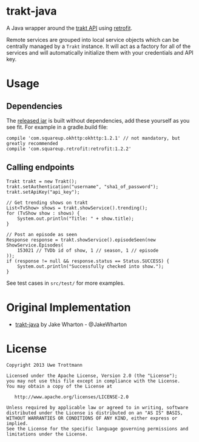 trakt-java
==========

A Java wrapper around the [trakt API][1] using [retrofit][2].

Remote services are grouped into local service objects which can be centrally
managed by a `Trakt` instance. It will act as a factory for
all of the services and will automatically initialize them with your
credentials and API key.

Usage
=====

Dependencies
------------

The [released jar][4] is built without dependencies, add these yourself as you see fit.
For example in a gradle.build file:
```
compile 'com.squareup.okhttp:okhttp:1.2.1' // not mandatory, but greatly recommended
compile 'com.squareup.retrofit:retrofit:1.2.2'
```

Calling endpoints
-----------------

    Trakt trakt = new Trakt();
    trakt.setAuthentication("username", "sha1_of_password");
    trakt.setApiKey("api_key");
    
    // Get trending shows on trakt
    List<TvShow> shows = trakt.showService().trending();
    for (TvShow show : shows) {
    	System.out.println("Title: " + show.title);
    }
    
    // Post an episode as seen
    Response response = trakt.showService().episodeSeen(new ShowService.Episodes(
        153021 // TVDb id of show, 1 // season, 1 // episode
    ));
    if (response != null && response.status == Status.SUCCESS) {
        System.out.println("Successfully checked into show.");
    }

See test cases in `src/test/` for more examples.

Original Implementation
=======================

* [trakt-java][3] by Jake Wharton - @JakeWharton

License
=======

    Copyright 2013 Uwe Trottmann

    Licensed under the Apache License, Version 2.0 (the "License");
    you may not use this file except in compliance with the License.
    You may obtain a copy of the License at

       http://www.apache.org/licenses/LICENSE-2.0

    Unless required by applicable law or agreed to in writing, software
    distributed under the License is distributed on an "AS IS" BASIS,
    WITHOUT WARRANTIES OR CONDITIONS OF ANY KIND, either express or implied.
    See the License for the specific language governing permissions and
    limitations under the License.




 [1]: http://trakt.tv/api-docs
 [2]: https://github.com/square/retrofit
 [3]: https://github.com/JakeWharton/trakt-java/
 [4]: https://github.com/UweTrottmann/trakt-java/releases
